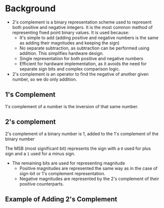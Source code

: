 # Background
- 2's complement is a binary representation scheme used to represent both positive and negative integers. It is the most common method of representing fixed point binary values. It is used because:
	- It's simple to add (adding positive and negative numbers is the same as adding their magnitudes and keeping the sign)
	- No separate subtraction, as subtraction can be performed using addition. This simplifies hardware design. 
	- Single representation for both positive and negative numbers
	- Efficient for hardware implementation, as it avoids the need for separate sign bits and complex comparison logic. 
- 2's complement is an operator to find the negative of another given number, so we do only addition. 

## 1's Complement
1's complement of a number is the inversion of that same number. 
## 2's complement
2's complement of a binary number is 1, added to the 1's complement of the binary number

The MSB (most significant bit) represents the sign with a `0` used for plus sign and a `1` used for a minus sign. 
- The remaining bits are used for representing magnitude
	- Positive magnitudes are represented the same way as in the case of sign-bit or 1's complement representation. 
	- Negative magnitudes are represented by the 2's complement of their positive counterparts. 


## Example of Adding 2's Complement